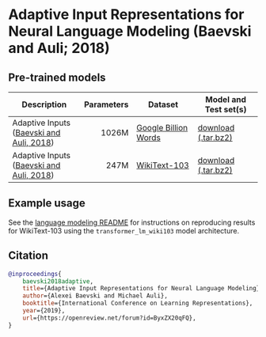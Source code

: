 # Adaptive Input Representations for Neural Language Modeling (Baevski and Auli; 2018)

## Pre-trained models

Description | Parameters | Dataset | Model and Test set(s)
---|---:|---|---
Adaptive Inputs <br> ([Baevski and Auli, 2018](https://arxiv.org/abs/1809.10853)) | 1026M | [Google Billion Words](https://github.com/ciprian-chelba/1-billion-word-language-modeling-benchmark) | [download (.tar.bz2)](https://dl.fbaipublicfiles.com/fairseq/models/lm/adaptive_lm_gbw_huge.bz2)
Adaptive Inputs <br> ([Baevski and Auli, 2018](https://arxiv.org/abs/1809.10853)) | 247M | [WikiText-103](https://einstein.ai/research/the-wikitext-long-term-dependency-language-modeling-dataset) | [download (.tar.bz2)](https://dl.fbaipublicfiles.com/fairseq/models/lm/adaptive_lm_wiki103.bz2)

## Example usage

See the [language modeling README](../README.md) for instructions on reproducing results for WikiText-103
using the `transformer_lm_wiki103` model architecture.

## Citation

```bibtex
@inproceedings{
    baevski2018adaptive,
    title={Adaptive Input Representations for Neural Language Modeling},
    author={Alexei Baevski and Michael Auli},
    booktitle={International Conference on Learning Representations},
    year={2019},
    url={https://openreview.net/forum?id=ByxZX20qFQ},
}
```
